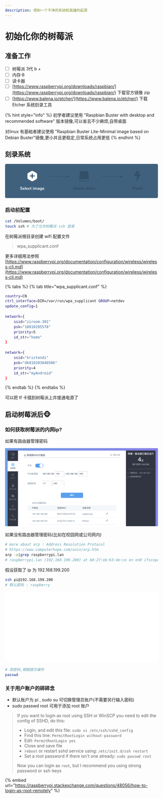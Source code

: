 ```yaml
---
description: 得到一个干净的系统和英雄的起源
---
```


# 初始化你的树莓派

## 准备工作

* [ ] 树莓派 3代 b + 
* [ ] 内存卡
* [ ] 读卡器
* [ ] [https://www.raspberrypi.org/downloads/raspbian/](https://www.raspberrypi.org/downloads/raspbian/) 下载官方镜像 zip
* [ ] [https://www.balena.io/etcher/](https://www.balena.io/etcher/) 下载 Etcher 系统刻录工具

{% hint style="info" %}
初学者建议使用 "Raspbian Buster with desktop and recommended software" 版本镜像,可以省去不少麻烦,自带桌面

对linux 有基础者建议使用 "Raspbian Buster Lite-Minimal image based on Debian Buster"镜像,更小并且更稳定,日常系统占用更低
{% endhint %}

## 刻录系统

![](.gitbook/assets/steps-8006dca57323756b1b84fb9408742409.gif)

### 启动前配置

```bash
cat /Volumes/boot/
touch ssh # 为了允许树莓派 ssh 登录
```

在树莓派根目录创建 wifi 配置文件

> wpa\_supplicant.conf

更多详细用法参照 [https://www.raspberrypi.org/documentation/configuration/wireless/wireless-cli.md](https://www.raspberrypi.org/documentation/configuration/wireless/wireless-cli.md)

{% tabs %}
{% tab title="wpa\_supplicant.conf" %}
```bash
country=CN
ctrl_interface=DIR=/var/run/wpa_supplicant GROUP=netdev
update_config=1

network={
    ssid="ziroom-301"
    psk="18810205578"
    priority=5
    id_str="home"
}

network={
    ssid="kristendi"
    psk="dk010203040506"
    priority=4
    id_str="myAndroid"
}
```
{% endtab %}
{% endtabs %}

可以把 tf 卡插到树莓派上并接通电源了

## 启动树莓派后🐵

### 如何获取树莓派的内网ip?

如果有路由器管理密码

![&#x5404;&#x54C1;&#x724C;&#x8DEF;&#x7531;&#x5668;&#x7BA1;&#x7406;&#x9875;&#x9762;&#x53EF;&#x80FD;&#x7565;&#x6709;&#x4E0D;&#x540C;](.gitbook/assets/1%20%281%29.png)

如果没有路由器管理密码\(比如在校园网或公司网内\)

```bash
# more about arp : Address Resolution Protocol
# https://www.computerhope.com/unix/arp.htm
arp -a|grep raspberrypi.lan
# raspberrypi.lan (192.168.199.200) at b8:27:eb:63:4e:ce on en0 ifscope [ethernet]
```

假设获取了 ip 为 192.168.199.200

```bash
ssh pi@192.168.199.200
# 默认密码 : raspberry
```

![&#x9ED8;&#x8BA4;&#x767B;&#x5F55;&#x6B22;&#x8FCE;&#x9875;](.gitbook/assets/carbon-2.svg)

```bash
# 改密码,根据提示操作
passwd
```

### 关于用户账户的碎碎念

* 默认账户为 pi ,  sudo su 可切换管理员账户\(不需要另行输入密码\)
* sudo passwd root 可用于添加 root 账户

> If you want to login as root using SSH or WinSCP you need to edit the config of SSHD, do this:
>
> * Login, and edit this file: `sudo vi /etc/ssh/sshd_config`
> * Find this line: `PermitRootLogin without-password`
> * Edit: `PermitRootLogin yes`
> * Close and save file
> * `reboot` or restart sshd service using: `/etc/init.d/ssh restart`
> * Set a root password if there isn't one already: `sudo passwd root`
>
> Now you can login as `root`, but I recommend you using strong password or ssh-keys

{% embed url="https://raspberrypi.stackexchange.com/questions/48056/how-to-login-as-root-remotely" %}



